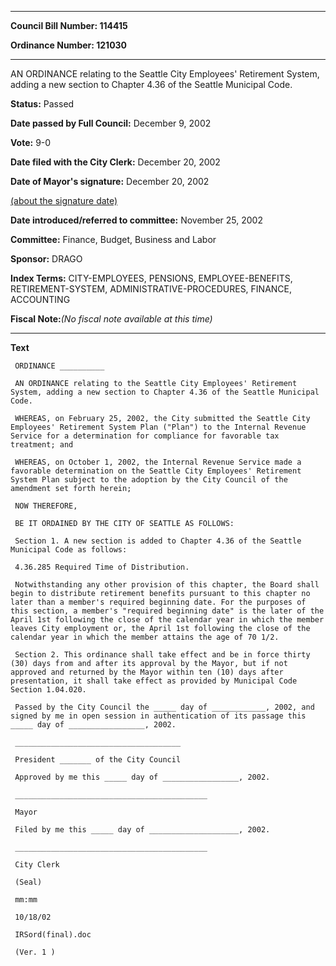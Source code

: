 

********

**Council Bill Number: 114415**
   
**Ordinance Number: 121030**
********

 AN ORDINANCE relating to the Seattle City Employees' Retirement System, adding a new section to Chapter 4.36 of the Seattle Municipal Code.

**Status:** Passed
   
**Date passed by Full Council:** December 9, 2002
   
**Vote:** 9-0
   
**Date filed with the City Clerk:** December 20, 2002
   
**Date of Mayor's signature:** December 20, 2002
   
[(about the signature date)](/~public/approvaldate.htm)
   
   
   
**Date introduced/referred to committee:** November 25, 2002
   
**Committee:** Finance, Budget, Business and Labor
   
**Sponsor:** DRAGO
   
   
**Index Terms:** CITY-EMPLOYEES, PENSIONS, EMPLOYEE-BENEFITS, RETIREMENT-SYSTEM, ADMINISTRATIVE-PROCEDURES, FINANCE, ACCOUNTING

**Fiscal Note:**_(No fiscal note available at this time)_

********

**Text**
   
```
 ORDINANCE __________

 AN ORDINANCE relating to the Seattle City Employees' Retirement System, adding a new section to Chapter 4.36 of the Seattle Municipal Code.

 WHEREAS, on February 25, 2002, the City submitted the Seattle City Employees' Retirement System Plan ("Plan") to the Internal Revenue Service for a determination for compliance for favorable tax treatment; and

 WHEREAS, on October 1, 2002, the Internal Revenue Service made a favorable determination on the Seattle City Employees' Retirement System Plan subject to the adoption by the City Council of the amendment set forth herein;

 NOW THEREFORE,

 BE IT ORDAINED BY THE CITY OF SEATTLE AS FOLLOWS:

 Section 1. A new section is added to Chapter 4.36 of the Seattle Municipal Code as follows:

 4.36.285 Required Time of Distribution.

 Notwithstanding any other provision of this chapter, the Board shall begin to distribute retirement benefits pursuant to this chapter no later than a member's required beginning date. For the purposes of this section, a member's "required beginning date" is the later of the April 1st following the close of the calendar year in which the member leaves City employment or, the April 1st following the close of the calendar year in which the member attains the age of 70 1/2.

 Section 2. This ordinance shall take effect and be in force thirty (30) days from and after its approval by the Mayor, but if not approved and returned by the Mayor within ten (10) days after presentation, it shall take effect as provided by Municipal Code Section 1.04.020.

 Passed by the City Council the _____ day of ____________, 2002, and signed by me in open session in authentication of its passage this _____ day of _________________, 2002.

 _____________________________________

 President _______ of the City Council

 Approved by me this _____ day of _________________, 2002.

 ___________________________________________

 Mayor

 Filed by me this _____ day of ____________________, 2002.

 ___________________________________________

 City Clerk

 (Seal)

 mm:mm

 10/18/02

 IRSord(final).doc

 (Ver. 1 )

```
